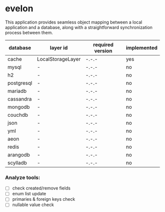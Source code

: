 # evelon
This application provides seamless object mapping between a local application and a database, along with a straightforward synchronization process between them.

| database   | layer id          | required version | implemented |
|------------|-------------------|------------------|-------------|
| cache      | LocalStorageLayer | -.-.-            | yes         |
| mysql      | -                 | -.-.-            | no          |
| h2         | -                 | -.-.-            | no          |
| postgresql | -                 | -.-.-            | no          |
| mariadb    | -                 | -.-.-            | no          |
| cassandra  | -                 | -.-.-            | no          |
| mongodb    | -                 | -.-.-            | no          |
| couchdb    | -                 | -.-.-            | no          |
| json       | -                 | -.-.-            | no          |
| yml        | -                 | -.-.-            | no          |
| aeon       | -                 | -.-.-            | no          |
| redis      | -                 | -.-.-            | no          |
| arangodb   | -                 | -.-.-            | no          |
| scylladb   | -                 | -.-.-            | no          |


### Analyze tools:

- [ ] check created/remove fields
- [ ] enum list update
- [ ] primaries & foreign keys check
- [ ] nullable value check 